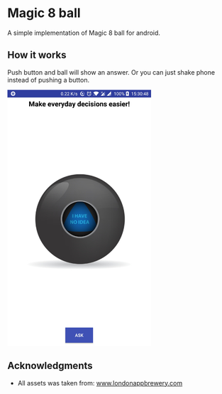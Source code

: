 # Magic 8 ball

A simple implementation of Magic 8 ball for android.

## How it works
Push button and ball will show an answer.
Or you can just shake phone instead of pushing a button.

![Magic 8 ball](8ball_v02.jpg)

## Acknowledgments

* All assets was taken from: www.londonappbrewery.com

